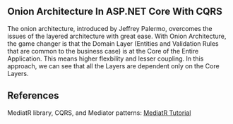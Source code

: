 ## Onion Architecture In ASP.NET Core With CQRS

The onion architecture, introduced by Jeffrey Palermo, overcomes the issues of the layered architecture with great ease. With Onion Architecture, the game changer is that the Domain Layer (Entities and Validation Rules that are common to the business case) is at the Core of the Entire Application. This means higher flexbility and lesser coupling. In this approach, we can see that all the Layers are dependent only on the Core Layers.


## References

MediatR library, CQRS, and Mediator patterns: [MediatR Tutorial](https://github.com/Cenny26/MediatR-Tutorial)
